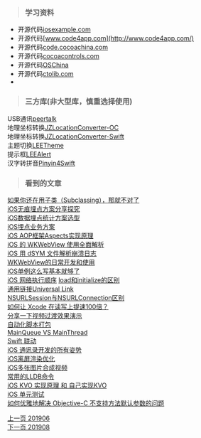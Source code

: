 > ### 学习资料

* 开源代码[iosexample.com](https://iosexample.com/)
* 开源代码[www.code4app.com](http://www.code4app.com/)
* 开源代码[code.cocoachina.com](http://code.cocoachina.com/)
* 开源代码[cocoacontrols.com](https://www.cocoacontrols.com/)
* 开源代码[OSChina](https://www.oschina.net/project/tag/364/ios-code)
* 开源代码[ctolib.com](https://www.ctolib.com/swift/)   
* 



> ### 三方库(非大型库，慎重选择使用)

USB通讯[peertalk](https://github.com/rsms/peertalk)    
地理坐标转换[JZLocationConverter-OC](https://github.com/JackZhouCn/JZLocationConverter)     
地理坐标转换[JZLocationConverter-Swift](https://github.com/JackZhouCn/JZLocationConverter-Swift)    
主题切换[LEETheme](https://github.com/lixiang1994/LEETheme)    
提示框[LEEAlert](https://github.com/lixiang1994/LEEAlert)    
汉字转拼音[Pinyin4Swift](https://github.com/ziank/Pinyin4Swift)



   
> ### 看到的文章

[如果你还在用子类（Subclassing），那就不对了](https://www.jianshu.com/p/80bd6633ec7c)    
[iOS无痕埋点方案分享探究](https://www.jianshu.com/p/b8a67c4acfb3)   
[iOS数据埋点统计方案选型](https://www.jianshu.com/p/c27e575f9c0d)   
[iOS埋点业务方案](https://www.jianshu.com/p/5ef8b6473677)     
[iOS AOP框架Aspects实现原理](https://www.jianshu.com/p/0d43db446c5b)     
[iOS 的 WKWebView 使用全面解析](https://www.jianshu.com/p/7fe022b072b4)     
[iOS 用 dSYM 文件解析崩溃日志](https://www.jianshu.com/p/8e669bc2c66b)     
[WKWebView的日常开发和使用](https://www.jianshu.com/p/81ccb9091c8e)    
[iOS单例这么写基本就够了](https://www.jianshu.com/p/b72b374cdd64)     
[iOS 网络执行顺序](https://www.jianshu.com/p/bdc368c16527)
[load和initialize的区别](https://blog.csdn.net/longshihua/article/details/80189654)   
[通用链接Universal Link](https://blog.csdn.net/longshihua/article/details/80350281)     
[NSURLSession与NSURLConnection区别](https://www.cnblogs.com/beckwang0912/p/7196350.html)    
[如何让 Xcode 在读写上提速100倍？](https://www.jianshu.com/p/5861beb5bb75)   
[分享一下视频过渡效果演示](https://www.jianshu.com/p/79d1055f9ea9)     
[自动化脚本打包](https://www.jianshu.com/p/e5645afd4d6c)   
[MainQueue VS MainThread](https://zhongwuzw.github.io/2018/05/22/iOS知识小集之main-queue-main-thread/)  
[Swift 联动](https://www.jianshu.com/p/236f800e9d01)   
[iOS 通讯录开发的所有姿势](https://www.jianshu.com/p/55d1c90f62c8)    
[iOS离屏渲染优化](https://www.jianshu.com/p/b0442491141e)    
[iOS多张图片合成视频](https://www.jianshu.com/p/cbe4ee7c3f1c)     
[常用的LLDB命令](https://blog.csdn.net/xiaokaige198747/article/details/78218194)   
[iOS KVO 实现原理 和 自己实现KVO](https://www.jianshu.com/p/703aafde0c40)    
[iOS 单元测试](https://www.jianshu.com/p/84ffc4f11042)    
[如何优雅地解决 Objective-C 不支持方法默认参数的问题](https://juejin.im/post/5d4ff10f51882515084f55a3)
  


       

[上一页 201906](https://github.com/starainDou/DDYDayly/blob/master/2019/201906.md)     
[下一页 201908](https://github.com/starainDou/DDYDayly/blob/master/2019/201908.md)
